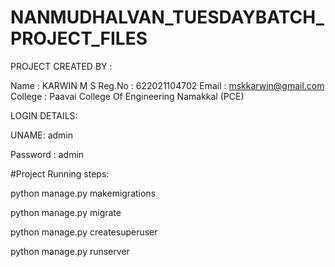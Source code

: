 # NANMUDHALVAN_TUESDAYBATCH_PROJECT_FILES

PROJECT CREATED BY : 

Name : KARWIN M S
Reg.No : 622021104702
Email : mskkarwin@gmail.com
College : Paavai College Of Engineering Namakkal (PCE)

LOGIN DETAILS:

UNAME: admin

Password : admin

#Project Running steps:

python manage.py makemigrations

python manage.py migrate

python manage.py createsuperuser

python manage.py runserver
